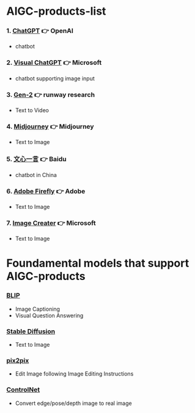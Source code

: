 # AIGC-products-list

### 1. [ChatGPT](https://chat.openai.com/) 👉 OpenAI
* chatbot

### 2. [Visual ChatGPT](https://huggingface.co/spaces/microsoft/visual_chatgpt) 👉 Microsoft
* chatbot supporting image input

### 3. [Gen-2](https://research.runwayml.com/gen2) 👉 runway research
* Text to Video

### 4. [Midjourney](https://www.midjourney.com/) 👉 Midjourney
* Text to Image

### 5. [文心一言](https://yiyan.baidu.com/) 👉 Baidu
* chatbot in China

### 6. [Adobe Firefly](https://firefly.adobe.com/) 👉 Adobe
* Text to Image

### 7. [Image Creater](https://www.bing.com/create) 👉 Microsoft
* Text to Image

# Foundamental models that support AIGC-products

### [BLIP](https://huggingface.co/spaces/Salesforce/BLIP)
* Image Captioning
* Visual Question Answering

### [Stable Diffusion](https://huggingface.co/stabilityai/stable-diffusion-2)
* Text to Image

### [pix2pix](https://huggingface.co/spaces/timbrooks/instruct-pix2pix)
* Edit Image following Image Editing Instructions


### [ControlNet](https://github.com/lllyasviel/ControlNet)
* Convert edge/pose/depth image to real image
